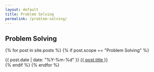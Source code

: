 ```yaml
---
layout: default
title: Problem Solving
permalink: /problem-solving/
---
```


## Problem Solving

{% for post in site.posts %}
  {% if post.scope == "Problem Solving" %}
<article class="post-list">
  <span class="text-monospace" style="--text-xs">{{ post.date | date: "%Y-%m-%d" }}</span> <span class="post"><a href="{{ post.url }}">{{ post.title }}</a></span>
</article>
  {% endif %}
{% endfor %}

